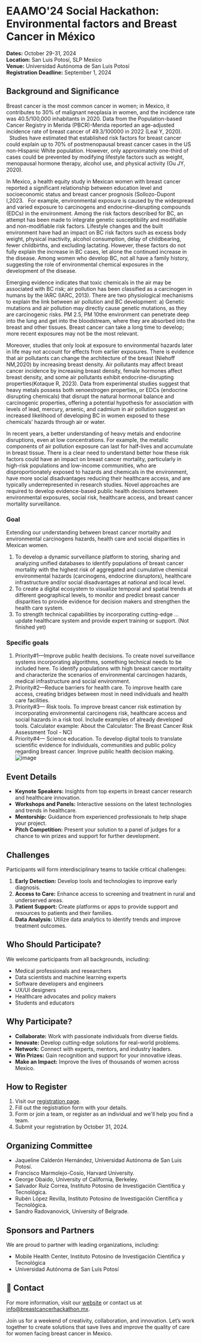 # EAAMO'24 Social Hackathon: Environmental factors and Breast Cancer in México 

**Dates:** October 29-31, 2024  
**Location:** San Luis Potosí, SLP Mexico  
**Venue:** Universidad Autónoma de San Luis Potosí  
**Registration Deadline:** September 1, 2024

## Background and Significance

Breast cancer is the most common cancer in women; in Mexico, it contributes to 30% of malignant neoplasia in women, and the incidence rate was 40.5/100,000 inhabitants in 2020. Data from the Population-based Cancer Registry in Merida (PBCR)-Merida reported an age-adjusted incidence rate of breast cancer of 49.3/100000 in 2022 (Leal Y, 2020).   Studies have estimated that established risk factors for breast cancer could explain up to 70% of postmenopausal breast cancer cases in the US non-Hispanic White population. However, only approximately one-third of cases could be prevented by modifying lifestyle factors such as weight, menopausal hormone therapy, alcohol use, and physical activity (Ou JY, 2020).  

In Mexico, a health equity study in Mexican women with breast cancer reported a significant relationship between education level and socioeconomic status and breast cancer prognosis (Sollozo-Dupont I,2023.   For example, environmental exposure is caused by the widespread and varied exposure to carcinogens and endocrine-disrupting compounds (EDCs) in the environment. Among the risk factors described for BC, an attempt has been made to integrate genetic susceptibility and modifiable and non-modifiable risk factors. Lifestyle changes and the built environment have had an impact on BC risk factors such as excess body weight, physical inactivity, alcohol consumption, delay of childbearing, fewer childbirths, and excluding lactating. However, these factors do not fully explain the increase in BC cases, let alone the continued increase in the disease. Among women who develop BC, not all have a family history, suggesting the role of environmental chemical exposures in the development of the disease. 

Emerging evidence indicates that toxic chemicals in the air may be associated with BC risk; air pollution has been classified as a carcinogen in humans by the IARC (IARC, 2013). There are two physiological mechanisms to explain the link between air pollution and BC development: a) Genetic mutations and air pollution may directly cause genetic mutations, as they are carcinogenic risks. PM 2.5, PM 10the environment can penetrate deep into the lung and get into the bloodstream, where they are absorbed into the breast and other tissues. Breast cancer can take a long time to develop; more recent exposures may not be the most relevant.

Moreover, studies that only look at exposure to environmental hazards later in life may not account for effects from earlier exposures. There is evidence that air pollutants can change the architecture of the breast (Niehoff NM,2020) by increasing breast density. Air pollutants may affect breast cancer incidence by increasing breast density, female hormones affect breast density, and some air pollutants exhibit endocrine-disrupting properties(Kotaque R, 2023). Data from experimental studies suggest that heavy metals possess both xenoestrogen properties, or EDCs (endocrine disrupting chemicals) that disrupt the natural hormonal balance and carcinogenic properties, offering a potential hypothesis for association with levels of lead, mercury, arsenic, and cadmium in air pollution suggest an increased likelihood of developing BC in women exposed to these chemicals’ hazards through air or water. 

In recent years, a better understanding of heavy metals and endocrine disruptions, even at low concentrations. For example, the metallic components of air pollution exposure can last for half-lives and accumulate in breast tissue. There is a clear need to understand better how these risk factors could have an impact on breast cancer mortality, particularly in high-risk populations and low-income communities, who are disproportionately exposed to hazards and chemicals in the environment, have more social disadvantages reducing their healthcare access, and are typically underrepresented in research studies. Novel approaches are required to develop evidence-based public health decisions between environmental exposures, social risk, healthcare access, and breast cancer mortality surveillance. 

### Goal
Extending our understanding between breast cancer mortality and environmental carcinogens hazards, health care and social disparities in Mexican women. 

1.	To develop a dynamic surveillance platform to storing, sharing and analyzing unified databases to identify populations of breast cancer mortality with the highest risk of aggregated and cumulative chemical environmental hazards (carcinogens, endocrine disruptors), healthcare infrastructure  and/or social disadvantages at national and local level.
2.	To create a digital ecosystem to visualize temporal and spatial trends at different geographical levels, to monitor and predict breast cancer disparities to provide evidence for decision makers and strengthen the health care system. 
3.	To strength technical capabilities by incorporating cutting-edge …update healthcare system and provide expert training or support. (Not finished yet)

### Specific goals

1.	Priority#1—Improve public health decisions. To create novel surveillance systems incorporating algorithms, something technical needs to be included here. To identify populations with high breast cancer mortality and characterize the scenarios of environmental carcinogen hazards, medical infrastructure and social environment. 
2.	Priority#2—Reduce barriers for health care. To improve health care access, creating bridges between most in need individuals and health care facilities.  
3.	Priority#3— Risk tools. To improve breast cancer risk estimation by incorporating environmental carcinogens risk, healthcare access and social hazards in a risk tool. Include examples of already developed tools. Calculator example: About the Calculator: The Breast Cancer Risk Assessment Tool - NCI
4.	Priority#4— Science education. To develop digital tools to translate scientific evidence for individuals, communities and public policy regarding breast cancer.  Improve public health decision making. 
![image](https://github.com/Mobile-Health-Center/Social-Hackathon-EAAMO-2024/assets/62913576/49679693-fcbc-4fd4-a64e-5b6608bd6bf0)



## Event Details

- **Keynote Speakers:** Insights from top experts in breast cancer research and healthcare innovation.
- **Workshops and Panels:** Interactive sessions on the latest technologies and trends in healthcare.
- **Mentorship:** Guidance from experienced professionals to help shape your project.
- **Pitch Competition:** Present your solution to a panel of judges for a chance to win prizes and support for further development.

## Challenges

Participants will form interdisciplinary teams to tackle critical challenges:

1. **Early Detection:** Develop tools and technologies to improve early diagnosis.
2. **Access to Care:** Enhance access to screening and treatment in rural and underserved areas.
3. **Patient Support:** Create platforms or apps to provide support and resources to patients and their families.
4. **Data Analysis:** Utilize data analytics to identify trends and improve treatment outcomes.

## Who Should Participate?

We welcome participants from all backgrounds, including:

- Medical professionals and researchers
- Data scientists and machine learning experts
- Software developers and engineers
- UX/UI designers
- Healthcare advocates and policy makers
- Students and educators

## Why Participate?

- **Collaborate:** Work with passionate individuals from diverse fields.
- **Innovate:** Develop cutting-edge solutions for real-world problems.
- **Network:** Connect with experts, mentors, and industry leaders.
- **Win Prizes:** Gain recognition and support for your innovative ideas.
- **Make an Impact:** Improve the lives of thousands of women across Mexico.

##  How to Register

1. Visit our [registration page](http://www.breastcancerhackathon.mx).
2. Fill out the registration form with your details.
3. Form or join a team, or register as an individual and we'll help you find a team.
4. Submit your registration by October 31, 2024.

## Organizing Committee


- Jaqueline Calderón Hernández, Universidad Autónoma de San Luis Potosí.
- Francisco Marmolejo-Cosío, Harvard University. 
- George Obaido, University of California, Berkeley.
- Salvador Ruiz Correa, Instituto Potosino de Investigación Científica y Tecnológica.
- Rubén López Revilla, Instituto Potosino de Investigación Científica y Tecnológica.
- Sandro Radovanovick, University of Belgrade.

## Sponsors and Partners

We are proud to partner with leading organizations, including:

- Mobile Health Center, Instituto Potosino de Investigación Científica y Tecnológica 
- Universidad Autónoma de San Luis Potosí

## 📧 Contact

For more information, visit our [website](http://www.breastcancerhackathon.mx) or contact us at [info@breastcancerhackathon.mx](mailto:info@breastcancerhackathon.mx).

Join us for a weekend of creativity, collaboration, and innovation. Let’s work together to create solutions that save lives and improve the quality of care for women facing breast cancer in Mexico.

